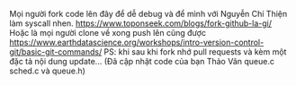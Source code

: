Mọi người fork code lên đây để dễ debug và để mình với Nguyễn Chí Thiện làm syscall nhen.
  https://www.toponseek.com/blogs/fork-github-la-gi/
Hoặc là mọi người clone về xong push lên cũng được
  https://www.earthdatascience.org/workshops/intro-version-control-git/basic-git-commands/
PS: khi sau khi fork nhớ pull requests và kèm một đặc tả nội dung update... 
(Đã cập nhật code của bạn Thảo Vân queue.c sched.c và queue.h)
